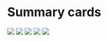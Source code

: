 # Summary cards
[![](https://raw.githubusercontent.com/POFK/profile_summary/master/profile-summary-card-output/nord_bright/0-profile-details.svg)](https://github.com/vn7n24fzkq/github-profile-summary-cards)
[![](https://raw.githubusercontent.com/POFK/profile_summary/master/profile-summary-card-output/nord_bright/1-repos-per-language.svg)](https://github.com/vn7n24fzkq/github-profile-summary-cards) [![](https://raw.githubusercontent.com/POFK/profile_summary/master/profile-summary-card-output/nord_bright/2-most-commit-language.svg)](https://github.com/vn7n24fzkq/github-profile-summary-cards)
[![](https://raw.githubusercontent.com/POFK/profile_summary/master/profile-summary-card-output/nord_bright/3-stats.svg)](https://github.com/vn7n24fzkq/github-profile-summary-cards) [![](https://raw.githubusercontent.com/POFK/profile_summary/master/profile-summary-card-output/nord_bright/4-productive-time.svg)](https://github.com/vn7n24fzkq/github-profile-summary-cards)

